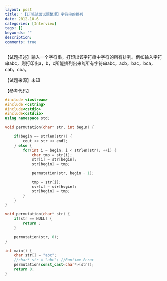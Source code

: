 ```yaml
---
layout: post
title: '【IT笔试面试题整理】字符串的排列'
date: 2012-10-6
categories: [Interview]
tags: []
keywords: ""
description: 
comments: true
---
```

【试题描述】输入一个字符串，打印出该字符串中字符的所有排列。例如输入字符串abc，则打印出a，b，c所能排列出来的所有字符串abc，acb，bac，bca，cab，cba。

【试题来源】未知

【参考代码】

``` cpp
#include <iostream>
#include <cstring>
#include<cstdio>
#include<cstdlib>
using namespace std;

void permutation(char* str, int begin) {

	if(begin == strlen(str)) {
		cout << str << endl;
	} else {
		for(int i = begin; i < strlen(str); ++i) {
			char tmp = str[i];
			str[i] = str[begin];
			str[begin] = tmp;

			permutation(str, begin + 1);

			tmp = str[i];
			str[i] = str[begin];
			str[begin] = tmp;
		}
	}
}

void permutation(char* str) {
	if(str == NULL) {
		return ;
	}

	permutation(str, 0);
}

int main() {
	char str[] = "abc";
	//char* str = "abc"; //Runtime Error
	permutation(const_cast<char*>(str));
	return 0;
}
```
